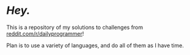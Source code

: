 # *Hey.*


This is a repository of my solutions to challenges from [reddit.com/r/dailyprogrammer](https://www.reddit.com/r/dailyprogrammer/)!

Plan is to use a variety of languages, and do all of them as I have time.
